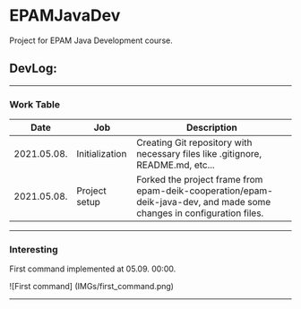 # EPAMJavaDev
Project for EPAM Java Development course.

## DevLog:

---
### Work Table

| Date | Job | Description | 
| -- | -- | -- |
| 2021.05.08. | Initialization | Creating Git repository with necessary files like .gitignore, README.md, etc... |
| 2021.05.08. | Project setup | Forked the project frame from epam-deik-cooperation/epam-deik-java-dev, and made some changes in configuration files. |
---

### Interesting

First command implemented at 05.09. 00:00.

![First command] (IMGs/first_command.png)

---
